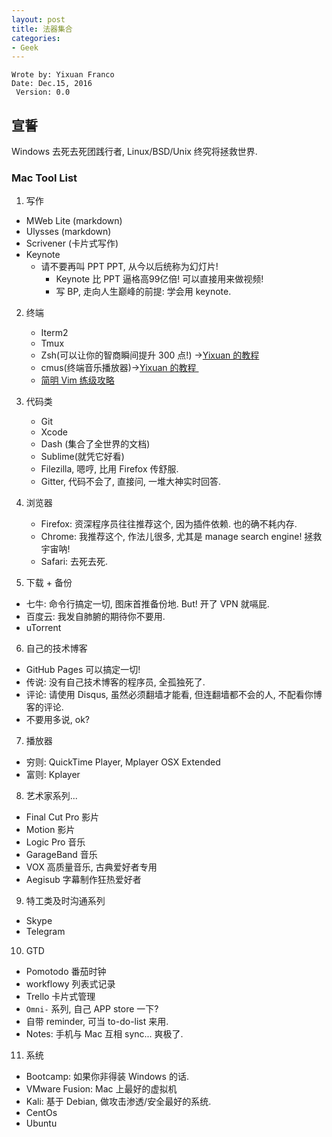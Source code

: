 ```yaml
---
layout: post
title: 法器集合
categories:
- Geek
---
```


	Wrote by: Yixuan Franco
	Date: Dec.15, 2016
	 Version: 0.0


## 宣誓
Windows 去死去死团践行者, Linux/BSD/Unix 终究将拯救世界. 


### Mac Tool List

1.  写作
  * MWeb Lite (markdown)
  * Ulysses (markdown)
  * Scrivener (卡片式写作)
  * Keynote
	* 请不要再叫 PPT PPT, 从今以后统称为幻灯片! 
		* Keynote 比 PPT 逼格高99亿倍! 可以直接用来做视频!
		* 写 BP, 走向人生巅峰的前提: 学会用 keynote.

2. 终端
	* Iterm2 
	* Tmux
	* Zsh(可以让你的智商瞬间提升 300 点!) →[Yixuan 的教程][1]	
	* cmus(终端音乐播放器)→[Yixuan 的教程 ][2]	
	* [简明 Vim 练级攻略][3]

3. 代码类
	* Git 
	* Xcode
	* Dash (集合了全世界的文档)
	* Sublime(就凭它好看)
	* Filezilla, 嗯哼, 比用 Firefox 传舒服.
	* Gitter, 代码不会了, 直接问, 一堆大神实时回答.

4. 浏览器
	* Firefox: 资深程序员往往推荐这个, 因为插件依赖. 也的确不耗内存.
	* Chrome: 我推荐这个, 作法儿很多, 尤其是 manage search engine! 拯救宇宙呐!
	* Safari: 去死去死. 

5. 下载 + 备份
 * 七牛: 命令行搞定一切, 图床首推备份地. But! 开了 VPN 就嗝屁.
 * 百度云: 我发自肺腑的期待你不要用.   
 * uTorrent

6. 自己的技术博客
 * GitHub Pages 可以搞定一切!
 * 传说: 没有自己技术博客的程序员, 全孤独死了. 
 * 评论: 请使用 Disqus, 虽然必须翻墙才能看, 但连翻墙都不会的人, 不配看你博客的评论.
 * 不要用多说, ok? 

7. 播放器
 * 穷则: QuickTime Player, Mplayer OSX Extended
 * 富则: Kplayer

8. 艺术家系列...
 * Final Cut Pro 影片
 * Motion 影片
 * Logic Pro 音乐
 * GarageBand 音乐
 * VOX 高质量音乐, 古典爱好者专用
 * Aegisub 字幕制作狂热爱好者

9. 特工类及时沟通系列
 * Skype
 * Telegram

10. GTD
 * Pomotodo 番茄时钟
 * workflowy 列表式记录
 * Trello 卡片式管理
 * `Omni-` 系列, 自己 APP store 一下?
 * 自带 reminder, 可当 to-do-list 来用.
 * Notes: 手机与 Mac 互相 sync... 爽极了.

11. 系统
 * Bootcamp: 如果你非得装 Windows 的话.
 * VMware Fusion: Mac 上最好的虚拟机
 * Kali: 基于 Debian, 做攻击渗透/安全最好的系统.
 * CentOs
 * Ubuntu

















[1]:	http://yixuan.li/geek/2016/11/24/ZSH/
[2]:	http://yixuan.li/geek/2016/04/20/moc/
[3]:	http://coolshell.cn/articles/5426.htm